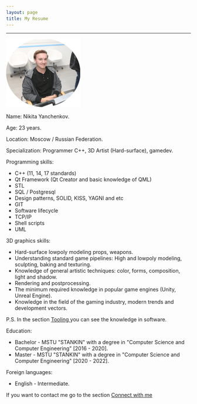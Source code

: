 ```yaml
---
layout: page
title: My Resume
---
```


---

<img  src="public/img/face.png" alt="Фото автора блога" style="width: 40%; height: auto; margin: 0 auto;"/>

Name: Nikita Yanchenkov.

Age: 23 years.

Location: Moscow / Russian Federation.

Specialization: Programmer С++, 3D Artist (Hard-surface), gamedev.

Programming skills:

- C++ (11, 14, 17 standards)
- Qt Framework (Qt Creator and basic knowledge of QML)
- STL
- SQL / Postgresql
- Design patterns, SOLID, KISS, YAGNI and etc
- GIT
- Software lifecycle
- TCP/IP
- Shell scripts
- UML

3D graphics skills:

- Hard-surface lowpoly modeling props, weapons.
- Understanding standard game pipelines: High and lowpoly modeling, sculpting, baking and texturing. 
- Knowledge of general artistic techniques: color, forms, composition, light and shadow.
- Rendering and postprocessing.
- The minimum required knowledge in popular game engines (Unity, Unreal Engine).
- Knowledge in the field of the gaming industry, modern trends and development vectors.

P.S. In the section <a href="https://nikiyani.github.io/tooling" target="_blank"> Tooling </a> you can see the knowledge in software.

Education: 

- Bachelor - MSTU "STANKIN" with a degree in "Computer Science and Computer Engineering" [2016 - 2020].
- Master - MSTU "STANKIN" with a degree in "Computer Science and Computer Engineering" [2020 - 2022].

Foreign languages:

- English - Intermediate.

If you want to contact me go to the section <a href="https://nikiyani.github.io/connect_with_me" target="_blank"> Connect with me </a> 






